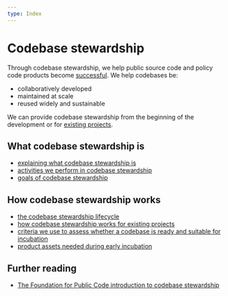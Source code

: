 ```yaml
---
type: Index
---
```


# Codebase stewardship

Through codebase stewardship, we help public source code and policy code products become [successful](success-for-a-codebase.md).
We help codebases be:

* collaboratively developed
* maintained at scale
* reused widely and sustainable

We can provide codebase stewardship from the beginning of the development or for [existing projects](for-existing-projects.md).

## What codebase stewardship is

* [explaining what codebase stewardship is](explaining-stewardship.md)
* [activities we perform in codebase stewardship](activities.md)
* [goals of codebase stewardship](goals.md)

## How codebase stewardship works

* [the codebase stewardship lifecycle](lifecycle.md)
* [how codebase stewardship works for existing projects](for-existing-projects.md)
* [criteria we use to assess whether a codebase is ready and suitable for incubation](criteria-for-codebase-stewardship.md)
* [product assets needed during early incubation](product-assets-for-early-incubation.md)

## Further reading

* [The Foundation for Public Code introduction to codebase stewardship](https://publiccode.net/codebase-stewardship/)
